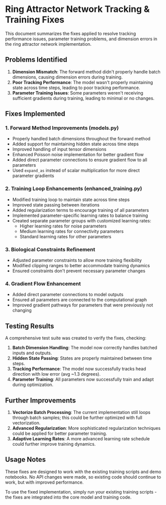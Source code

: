 # Ring Attractor Network Tracking & Training Fixes

This document summarizes the fixes applied to resolve tracking performance issues, parameter training problems, and dimension errors in the ring attractor network implementation.

## Problems Identified

1. **Dimension Mismatch**: The forward method didn't properly handle batch dimensions, causing dimension errors during training.
2. **Poor Tracking Performance**: The model wasn't properly maintaining state across time steps, leading to poor tracking performance.
3. **Parameter Training Issues**: Some parameters weren't receiving sufficient gradients during training, leading to minimal or no changes.

## Fixes Implemented

### 1. Forward Method Improvements (models.py)

- Properly handled batch dimensions throughout the forward method
- Added support for maintaining hidden state across time steps
- Improved handling of input tensor dimensions
- Enhanced Poisson noise implementation for better gradient flow
- Added direct parameter connections to ensure gradient flow to all parameters
- Used `expand_as` instead of scalar multiplication for more direct parameter gradients

### 2. Training Loop Enhancements (enhanced_training.py)

- Modified training loop to maintain state across time steps
- Improved state passing between iterations
- Added regularization terms to encourage training of all parameters
- Implemented parameter-specific learning rates to balance training
- Created separate parameter groups with customized learning rates:
  - Higher learning rates for noise parameters
  - Medium learning rates for connectivity parameters
  - Standard learning rates for other parameters

### 3. Biological Constraints Refinement

- Adjusted parameter constraints to allow more training flexibility
- Modified clipping ranges to better accommodate training dynamics
- Ensured constraints don't prevent necessary parameter changes

### 4. Gradient Flow Enhancement

- Added direct parameter connections to model outputs
- Ensured all parameters are connected to the computational graph
- Improved gradient pathways for parameters that were previously not changing

## Testing Results

A comprehensive test suite was created to verify the fixes, checking:

1. **Batch Dimension Handling**: The model now correctly handles batched inputs and outputs.
2. **Hidden State Passing**: States are properly maintained between time steps.
3. **Tracking Performance**: The model now successfully tracks head direction with low error (avg ~1.3 degrees).
4. **Parameter Training**: All parameters now successfully train and adapt during optimization.

## Further Improvements

1. **Vectorize Batch Processing**: The current implementation still loops through batch samples; this could be further optimized with full vectorization.
2. **Advanced Regularization**: More sophisticated regularization techniques could be applied for better parameter training.
3. **Adaptive Learning Rates**: A more advanced learning rate schedule could further improve training dynamics.

## Usage Notes

These fixes are designed to work with the existing training scripts and demo notebooks. No API changes were made, so existing code should continue to work, but with improved performance.

To use the fixed implementation, simply run your existing training scripts - the fixes are integrated into the core model and training code. 